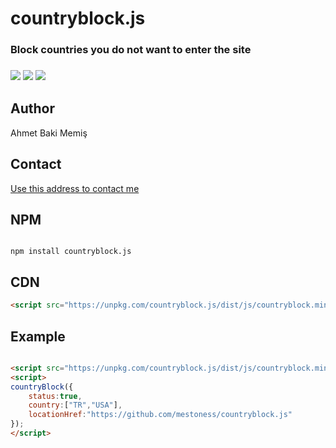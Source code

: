 # countryblock.js
###  Block countries you do not want to enter the site

### <p align="left"><img src="https://img.shields.io/github/license/mestoness/countryblock.js?style=for-the-badge"/> <img src="https://img.shields.io/npm/v/countryblock.js?style=for-the-badge"/>  <img src="https://img.shields.io/npm/dt/countryblock.js?style=for-the-badge"/> </p>
## Author 
Ahmet Baki Memiş
## Contact
<a href="mailto:resistmaze@gmail.com">Use this address to contact me</a>
## NPM

```

npm install countryblock.js

```

## CDN

```html
<script src="https://unpkg.com/countryblock.js/dist/js/countryblock.min.js"></script>
```
## Example
``` html

<script src="https://unpkg.com/countryblock.js/dist/js/countryblock.min.js"></script>
<script>
countryBlock({
	status:true,
	country:["TR","USA"],
	locationHref:"https://github.com/mestoness/countryblock.js"	
});
</script>

```
